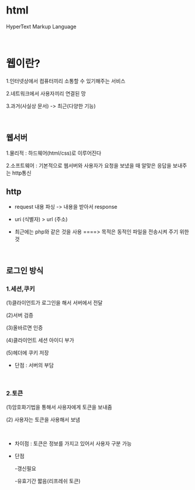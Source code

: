 # html
HyperText Markup Language

<br>


# 웹이란?

1.인터넷상에서 컴퓨터끼리 소통할 수 있기해주는 서비스 

2.네트워크에서 사용자끼리 연결된 망

3.과거(사실상 문서) -> 최근(다양한 기능) 


<br>

## 웹서버
1.물리적
 : 하드웨어(html/css)로 이루어진다

2.소프트웨어 : 기본적으로 웹서버와 사용자가 요청을 보냈을 때 알맞은 응답을 보내주는 http통신



## http

* request 내용 파싱  -> 내용을 받아서 response

* uri (식별자) > url (주소)

* 최근에는 php와 같은 것을 사용 ====> 목적은 동적인 파일을 전송시켜 주기 위한 것 

<br>

## 로그인 방식
### 1.세션,쿠키 
(1)클라이언트가 로그인을 해서 서버에서 전달 

(2)서버 검증 


(3)올바르면 인증 

(4)클라이언트 세션 아이디 부가 

(5)헤더에 쿠키 저장 
   * 단점 : 서버의 부담 
  
  <br>

### 2.토큰
 (1)암호화기법을 통해서 사용자에게 토큰을 보내줌 


 (2) 사용자는 토큰을 사용해서 보냄 

<br>

  * 차이점 : 토큰은 정보를 가지고 있어서 사용자 구분 가능 
  * 단점
  
    -갱신필요 
    
    -유효기간 짧음(리프레쉬 토큰)

